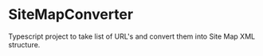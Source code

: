 # SiteMapConverter

Typescript project to take list of URL's and convert them into Site Map XML structure.
